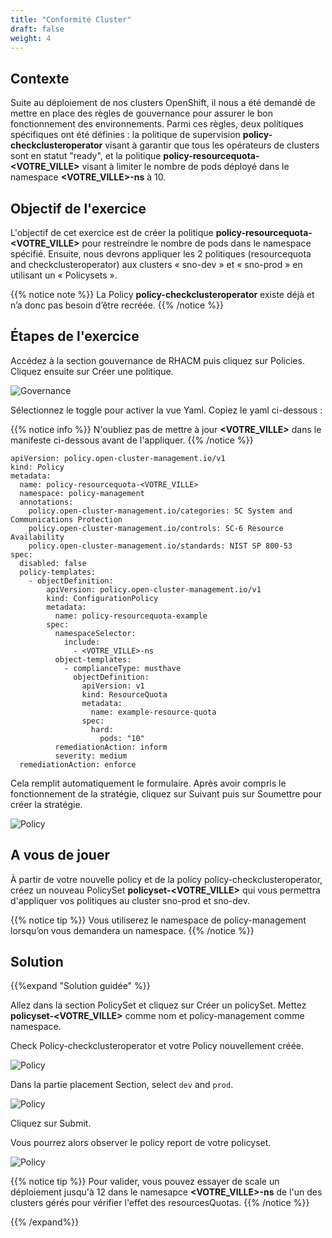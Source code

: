 ```yaml
---
title: "Conformité Cluster"
draft: false
weight: 4
---
```


## Contexte

Suite au déploiement de nos clusters OpenShift, il nous a été demandé de mettre en place des règles de gouvernance pour assurer le bon fonctionnement des environnements. Parmi ces règles, deux politiques spécifiques ont été définies : la politique de supervision **policy-checkclusteroperator** visant à garantir que tous les opérateurs de clusters sont en statut "ready", et la politique **policy-resourcequota-<VOTRE_VILLE>** visant à limiter le nombre de pods déployé dans le namespace **<VOTRE_VILLE>-ns** à 10.

## Objectif de l'exercice

L'objectif de cet exercice est de créer la politique **policy-resourcequota-<VOTRE_VILLE>** pour restreindre le nombre de pods dans le namespace spécifié. Ensuite, nous devrons appliquer les 2 politiques (resourcequota and checkclusteroperator) aux clusters « sno-dev » et « sno-prod » en utilisant un « Policysets ».

{{% notice note %}}
La Policy **policy-checkclusteroperator** existe déjà et n’a donc pas besoin d’être recréée.
{{% /notice %}}


## Étapes de l'exercice

Accédez à la section gouvernance de RHACM puis cliquez sur Policies. Cliquez ensuite sur Créer une politique.

![Governance](/OPP-2023-lab-instruction.github.io/images/governance.png)

Sélectionnez le toggle pour activer la vue Yaml. Copiez le yaml ci-dessous :

{{% notice info %}}
N'oubliez pas de mettre à jour **<VOTRE_VILLE>** dans le manifeste ci-dessous avant de l'appliquer.
{{% /notice %}}


```shell
apiVersion: policy.open-cluster-management.io/v1
kind: Policy
metadata:
  name: policy-resourcequota-<VOTRE_VILLE>
  namespace: policy-management
  annotations:
    policy.open-cluster-management.io/categories: SC System and Communications Protection
    policy.open-cluster-management.io/controls: SC-6 Resource Availability
    policy.open-cluster-management.io/standards: NIST SP 800-53
spec:
  disabled: false
  policy-templates:
    - objectDefinition:
        apiVersion: policy.open-cluster-management.io/v1
        kind: ConfigurationPolicy
        metadata:
          name: policy-resourcequota-example
        spec:
          namespaceSelector:
            include:
              - <VOTRE_VILLE>-ns
          object-templates:
            - complianceType: musthave
              objectDefinition:
                apiVersion: v1
                kind: ResourceQuota
                metadata:
                  name: example-resource-quota
                spec:
                  hard:
                    pods: "10"
          remediationAction: inform
          severity: medium
  remediationAction: enforce
```

Cela remplit automatiquement le formulaire. Après avoir compris le fonctionnement de la stratégie, cliquez sur Suivant puis sur Soumettre pour créer la stratégie.

![Policy](/OPP-2023-lab-instruction.github.io/images/policy-yaml.png)



## A vous de jouer 

À partir de votre nouvelle policy et de la policy policy-checkclusteroperator, créez un nouveau PolicySet **policyset-<VOTRE_VILLE>** qui vous permettra d'appliquer vos politiques au cluster sno-prod et sno-dev. 

{{% notice tip %}}
Vous utiliserez le namespace de policy-management lorsqu’on vous demandera un namespace.
{{% /notice %}}


## Solution

{{%expand "Solution guidée" %}}

Allez dans la section PolicySet et cliquez sur Créer un policySet. Mettez **policyset-<VOTRE_VILLE>** comme nom et policy-management comme namespace.

Check  Policy-checkclusteroperator et votre Policy nouvellement créée.

![Policy](/OPP-2023-lab-instruction.github.io/images/create-policyset.png)

Dans la partie placement Section, select `dev` and `prod`.

![Policy](/OPP-2023-lab-instruction.github.io/images/placement.png)

Cliquez sur Submit.

Vous pourrez alors observer le policy report de votre policyset.

![Policy](/OPP-2023-lab-instruction.github.io/images/policy-report.png)

{{% notice tip %}}
Pour valider, vous pouvez essayer de scale un déploiement jusqu'à 12 dans le namesapce **<VOTRE_VILLE>-ns** de l'un des clusters gérés pour vérifier l'effet des resourcesQuotas.
{{% /notice %}}




{{% /expand%}}